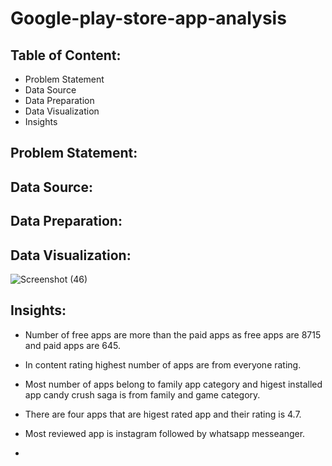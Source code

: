 # Google-play-store-app-analysis

## Table of Content:
+ Problem Statement
+ Data Source
+ Data Preparation
+ Data Visualization
+ Insights


 ## Problem Statement:



 ## Data Source:

## Data Preparation:


## Data Visualization:

![Screenshot (46)](https://github.com/Ananya-Foujdar05/Google-play-store-app-analysis/assets/140806083/22fb7b7e-59f6-49f6-97f3-b509f22f3a9c)


## Insights:
+ Number of free apps are more than the paid apps as free apps are  8715 and paid apps are 645.
+ In content rating highest number of apps are from everyone rating.
+ Most number of apps belong to family app category and higest installed app candy crush saga is from family and game category.
+ There are four apps that are higest rated app and their rating is 4.7.
+ Most reviewed app is instagram followed by whatsapp messeanger. 

+  
